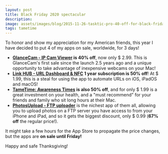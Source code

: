 ```yaml
---
layout: post
title: Black Friday 2020 spectacular
description:
image: assets/images/blog/2015-11-26-tasktic-pro-40-off-for-black-friday-2015/tasktic_black_friday.jpg
tags: tametime
---
```

To honor and show my appreciation for my American friends, this year I have decided to put 4 of my apps on sale, worldwide, for 3 days!

- **[GlanceCam - IP Cam Viewer](https://apps.apple.com/app/glancecam-ip-webcam-viewer/id1360797896) is 40% off**, now only $ 2.99. This is GlanceCam's first sale since the launch 2.5 years ago and a unique opportunity to take advantage of inexpensive webcams on your Mac!
- **[Link HUB - URL Dashboard & NFC](https://apps.apple.com/app/link-hub-url-dashboard-nfc/id1524351956) 1 year subscription is 50% off**! At $ 1.99, this is a steal for using the app to automate URLs on iOS, iPadOS and macOS!
- **[TameTime: Awareness Times](https://apps.apple.com/app/tametime-awareness-timer/id1479326723) is also 50% off**, and for only $ 1.99 is a great investment on your health, and a "must recommend" for your friends and family who sit long hours at their Mac.
- **[PhotosUpload - FTP uploader](https://apps.apple.com/app/photosupload/id1441656535)** is the nichest app of them all, allowing you to upload photos on a FTP server you have access to from your iPhone and iPad, and so it gets the biggest discount, only $ 0.99 (**67% off** the regular price!).

It might take a few hours for the App Store to propagate the price changes, but the apps are **on sale until Friday!**

Happy and safe Thanksgiving!